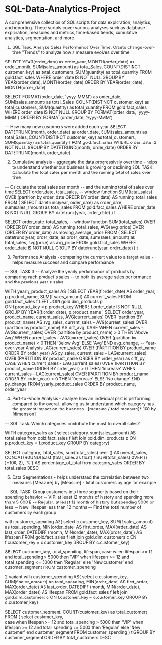 # SQL-Data-Analytics-Project
A comprehensive collection of SQL scripts for data exploration, analytics, and reporting. These scripts cover various analyses such as database exploration, measures and metrics, time-based trends, cumulative analytics, segmentation, and more.


1. SQL Task. Analyze Sales Performance Over Time. Create change-over-time "Trends" to analyze how a measure evolves over time

SELECT 
YEAR(order_date) as order_year,
MONTH(order_date) as order_month,
SUM(sales_amount) as total_Sales,
COUNT(DISTINCT customer_key) as total_customers,
SUM(quantity) as total_quantity
FROM gold.fact_sales
WHERE order_date IS NOT NULL
GROUP BY YEAR(order_date), MONTH(order_date)
ORDER BY YEAR(order_date), MONTH(order_date)


SELECT 
FORMAT(order_date, 'yyyy-MMM') as order_date,
SUM(sales_amount) as total_Sales,
COUNT(DISTINCT customer_key) as total_customers,
SUM(quantity) as total_quantity
FROM gold.fact_sales
WHERE order_date IS NOT NULL
GROUP BY FORMAT(order_date, 'yyyy-MMM')
ORDER BY FORMAT(order_date, 'yyyy-MMM')


-- How many new customers were added each year
SELECT 
DATETRUNC(month, order_date) as order_date,
SUM(sales_amount) as total_Sales,
COUNT(DISTINCT customer_key) as total_customers,
SUM(quantity) as total_quantity
FROM gold.fact_sales
WHERE order_date IS NOT NULL
GROUP BY DATETRUNC(month, order_date)
ORDER BY DATETRUNC(month, order_date)


2. Cumulative analysis - aggregate the data progressively over time - helps to understand whether our business is growing or declining
SQL TASK. Calculate the total sales per month and the running total of sales over time

-- Calculate the total sales per month
-- and the running total of sales over time
SELECT
order_date, 
total_sales,
-- window function
SUM(total_sales) OVER (partition by order_date ORDER BY order_date) AS running_total_sales
FROM 
(
SELECT
datetrunc(year, order_date) as order_date,
sum(sales_amount) as total_sales
FROM  gold.fact_sales
WHERE order_date IS NOT NULL
GROUP BY datetrunc(year, order_date)
) t 

SELECT
order_date, 
total_sales,
-- window function
SUM(total_sales) OVER (ORDER BY order_date) AS running_total_sales,
AVG(avg_price) OVER (ORDER BY order_date) as moving_average_price
FROM 
(
SELECT
datetrunc(year, order_date) as order_date,
sum(sales_amount) as total_sales,
avg(price) as avg_price
FROM  gold.fact_sales
WHERE order_date IS NOT NULL
GROUP BY datetrunc(year, order_date)
) t 


3. Performance Analysis - comparing the current value to a target value - helps measure success and compare performance

-- SQL TASK 3 
-- Analyze the yearly performance of products by comparing each product's sales 
-- to both its average sales performance and the previous year's sales

WITH yearly_product_sales AS (
SELECT
YEAR(f.order_date) AS order_year,
p.product_name,
SUM(f.sales_amount) AS current_sales
FROM gold.fact_sales f 
LEFT JOIN gold.dim_products p  
ON f.product_key = p.product_key
WHERE f.order_date IS NOT NULL
GROUP BY
YEAR(f.order_date),
p.product_name
)
SELECT 
order_year,
product_name,
current_sales,
AVG(current_sales) OVER (partition BY product_name)  AS avg_sales,
current_sales - AVG(current_sales) OVER (partition by product_name) AS diff_avg,
CASE WHEN current_sales - AVG(current_sales) OVER (partition by product_name) > 0 THEN 'Above Avg'
     WHEN current_sales - AVG(current_sales) OVER (partition by product_name) < 0 THEN 'Below Avg'
     ELSE 'Avg'
END avg_change,
-- Year-over-year Analysis
LAG(current_sales) OVER (PARTITION BY product_name ORDER BY order_year) AS py_sales,
current_sales - LAG(current_sales) OVER (PARTITION BY product_name ORDER BY order_year) as diff_py,
CASE WHEN current_sales - LAG(current_sales) OVER (PARTITION BY product_name ORDER BY order_year) > 0 THEN 'Increase'
     WHEN current_sales - LAG(current_sales) OVER (PARTITION BY product_name ORDER BY order_year) < 0 THEN 'Decrease'
     ELSE 'No change'
END py_change
FROM yearly_product_sales
ORDER BY product_name, order_year









4. Part-to-whole Analysis - analyze how an individual part is performing compared to the overall, allowing us to understand which category has the greatest impact on the business - [measure / total measure]* 100 by [dimension]

-- SQL Task. Which categories contribute the most to overall sales?

WITH category_sales as (
select 
category,
sum(sales_amount) AS total_sales
from gold.fact_sales f
left join gold.dim_products p 
ON p.product_key = f.product_key
GROUP BY category)

SELECT
category, 
total_sales,
sum(total_sales) over () AS overall_sales,
CONCAT(ROUND((cast (total_sales as float) / SUM(total_sales) OVER () )*100, 2), '%')  AS percentage_of_total
from category_sales
ORDER BY total_sales DESC


5. Data Segmentations - helps understand the correlation between two measures
[Measure] by [Measure] - total customers by age for example

-- SQL TASK. Group customers into three segments based on their spending behavior
-- VIP: at least 12 months of history and spending more tham 5 000 E
-- Regular: at least 12 month of history but spending 5000 or less
-- New: lifespan less than 12 months
-- Find the total number of customers by each group

with customer_spending AS(
select 
c.customer_key,
SUM(f.sales_amount) as total_spending,
MIN(order_date) AS first_order,
MAX(order_date) AS last_order,
DATEDIFF (month, MIN(order_date), MAX(order_date)) AS lifespan
FROM gold.fact_sales f 
left join gold.dim_customers c 
ON f.customer_key = c.customer_key
GROUP BY c.customer_key)

SELECT 
customer_key, 
total_spending,
lifespan,
case when lifespan >= 12 and total_spending > 5000 then 'VIP'
    when lifespan >= 12 and total_spending <= 5000 then 'Regular'
    else 'New customer'
end cusomer_segment
FROM customer_spending

2 variant 
with customer_spending AS(
select 
c.customer_key,
SUM(f.sales_amount) as total_spending,
MIN(order_date) AS first_order,
MAX(order_date) AS last_order,
DATEDIFF (month, MIN(order_date), MAX(order_date)) AS lifespan
FROM gold.fact_sales f 
left join gold.dim_customers c 
ON f.customer_key = c.customer_key
GROUP BY c.customer_key)

SELECT 
customer_segment,
COUNT(customer_key) as total_customers
FROM (
    select
    customer_key,    
    case when lifespan >= 12 and total_spending > 5000 then 'VIP'
        when lifespan >= 12 and total_spending <= 5000 then 'Regular'
        else 'New customer'
    end customer_segment
    FROM customer_spending ) t 
GROUP BY customer_segment
ORDER BY total_customers DESC
   



